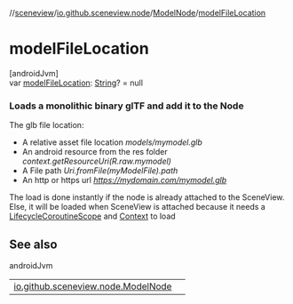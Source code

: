 //[sceneview](../../../index.md)/[io.github.sceneview.node](../index.md)/[ModelNode](index.md)/[modelFileLocation](model-file-location.md)

# modelFileLocation

[androidJvm]\
var [modelFileLocation](model-file-location.md): [String](https://kotlinlang.org/api/latest/jvm/stdlib/kotlin/-string/index.html)? = null

###  Loads a monolithic binary glTF and add it to the Node

The glb file location:

- 
   A relative asset file location *models/mymodel.glb*
- 
   An android resource from the res folder *context.getResourceUri(R.raw.mymodel)*
- 
   A File path *Uri.fromFile(myModelFile).path*
- 
   An http or https url *https://mydomain.com/mymodel.glb*

The load is done instantly if the node is already attached to the SceneView. Else, it will be loaded when SceneView is attached because it needs a [LifecycleCoroutineScope](https://developer.android.com/reference/kotlin/androidx/lifecycle/LifecycleCoroutineScope.html) and [Context](https://developer.android.com/reference/kotlin/android/content/Context.html) to load

## See also

androidJvm

| | |
|---|---|
| [io.github.sceneview.node.ModelNode](load-model.md) |  |
